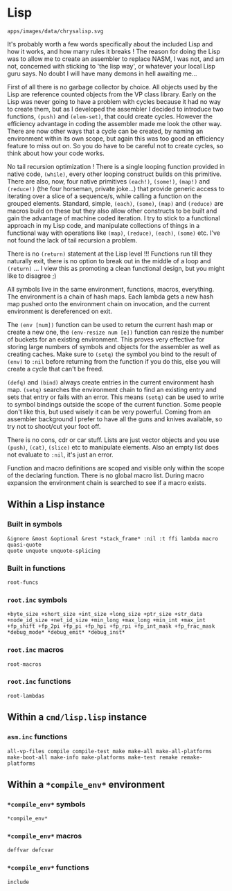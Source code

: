 # Lisp

```image
apps/images/data/chrysalisp.svg
```

It's probably worth a few words specifically about the included Lisp and how it
works, and how many rules it breaks ! The reason for doing the Lisp was to
allow me to create an assembler to replace NASM, I was not, and am not,
concerned with sticking to 'the lisp way', or whatever your local Lisp guru
says. No doubt I will have many demons in hell awaiting me...

First of all there is no garbage collector by choice. All objects used by the
Lisp are reference counted objects from the VP class library. Early on the Lisp
was never going to have a problem with cycles because it had no way to create
them, but as I developed the assembler I decided to introduce two functions,
`(push)` and `(elem-set)`, that could create cycles. However the efficiency
advantage in coding the assembler made me look the other way. There are now
other ways that a cycle can be created, by naming an environment within its own
scope, but again this was too good an efficiency feature to miss out on. So you
do have to be careful not to create cycles, so think about how your code works.

No tail recursion optimization ! There is a single looping function provided in
native code, `(while)`, every other looping construct builds on this primitive.
There are also, now, four native primitives `(each!)`, `(some!)`, `(map!)` and
`(reduce!)` (the four horseman, private joke...) that provide generic access to
iterating over a slice of a sequence/s, while calling a function on the grouped
elements. Standard, simple, `(each)`, `(some)`, `(map)` and `(reduce)` are
macros build on these but they also allow other constructs to be built and gain
the advantage of machine coded iteration. I try to stick to a functional
approach in my Lisp code, and manipulate collections of things in a functional
way with operations like `(map)`, `(reduce)`, `(each)`, `(some)` etc. I've not
found the lack of tail recursion a problem.

There is no `(return)` statement at the Lisp level !!! Functions run till they
naturally exit, there is no option to break out in the middle of a loop and
`(return)` ... I view this as promoting a clean functional design, but you
might like to disagree ;)

All symbols live in the same environment, functions, macros, everything. The
environment is a chain of hash maps. Each lambda gets a new hash map pushed
onto the environment chain on invocation, and the current environment is
dereferenced on exit.

The `(env [num])` function can be used to return the current hash map or create
a new one, the `(env-resize num [e])` function can resize the number of buckets
for an existing environment. This proves very effective for storing large
numbers of symbols and objects for the assembler as well as creating caches.
Make sure to `(setq)` the symbol you bind to the result of `(env)` to `:nil`
before returning from the function if you do this, else you will create a cycle
that can't be freed.

`(defq)` and `(bind)` always create entries in the current environment hash
map. `(setq)` searches the environment chain to find an existing entry and sets
that entry or fails with an error. This means `(setq)` can be used to write to
symbol bindings outside the scope of the current function. Some people don't
like this, but used wisely it can be very powerful. Coming from an assembler
background I prefer to have all the guns and knives available, so try not to
shoot/cut your foot off.

There is no cons, cdr or car stuff. Lists are just vector objects and you use
`(push)`, `(cat)`, `(slice)` etc to manipulate elements. Also an empty list
does not evaluate to `:nil`, it's just an error.

Function and macro definitions are scoped and visible only within the scope of
the declaring function. There is no global macro list. During macro expansion
the environment chain is searched to see if a macro exists.

## Within a Lisp instance

### Built in symbols

```vdu
&ignore &most &optional &rest *stack_frame* :nil :t ffi lambda macro quasi-quote
quote unquote unquote-splicing
```

### Built in functions

```info
root-funcs
```

### `root.inc` symbols

```vdu
+byte_size +short_size +int_size +long_size +ptr_size +str_data
+node_id_size +net_id_size +min_long +max_long +min_int +max_int
+fp_shift +fp_2pi +fp_pi +fp_hpi +fp_rpi +fp_int_mask +fp_frac_mask
*debug_mode* *debug_emit* *debug_inst*
```

### `root.inc` macros

```info
root-macros
```

### `root.inc` functions

```info
root-lambdas
```

## Within a `cmd/lisp.lisp` instance

### `asm.inc` functions

```vdu
all-vp-files compile compile-test make make-all make-all-platforms
make-boot-all make-info make-platforms make-test remake remake-platforms
```

## Within a `*compile_env*` environment

### `*compile_env*` symbols

```vdu
*compile_env*
```

### `*compile_env*` macros

```vdu
deffvar defcvar
```

### `*compile_env*` functions

```vdu
include
```
